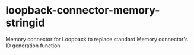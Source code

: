 # loopback-connector-memory-stringid
Memory connector for Loopback to replace standard Memory connector's ID generation function
